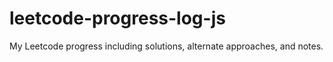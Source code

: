 # leetcode-progress-log-js
My Leetcode progress including solutions, alternate approaches, and notes.
